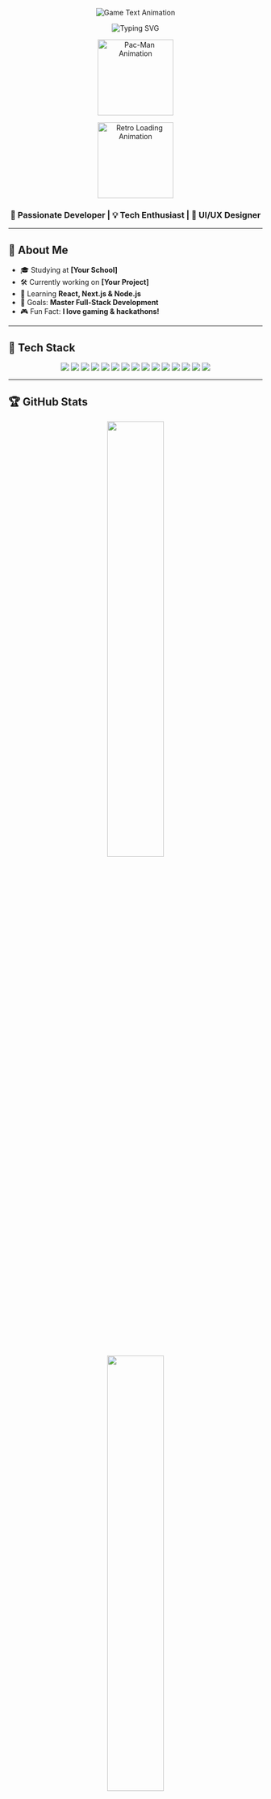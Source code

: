 <!-- GitHub Profile README -->

<p align="center">
  <img src="https://readme-typing-svg.herokuapp.com?lines=Press+Start+to+Play;Game+On!" alt="Game Text Animation" />
</p>
<p align="center">
  <img src="https://readme-typing-svg.herokuapp.com?lines=Hello%2C+I'm+Your+Name!;Welcome+to+my+GitHub+Profile" alt="Typing SVG" />
</p>

<p align="center">
  <img src="https://media.giphy.com/media/5xaOcLwEvFOizxHVyVy/giphy.gif" alt="Pac-Man Animation" width="150" />
</p>
<p align="center">
  <img src="https://media.giphy.com/media/26BRuo6sLetdllPAQ/giphy.gif" alt="Retro Loading Animation" width="150" />
</p>

<h3 align="center">🚀 Passionate Developer | 💡 Tech Enthusiast | 🎨 UI/UX Designer</h3>

---

## 🌟 About Me  
- 🎓 Studying at **[Your School]**  
- 🛠️ Currently working on **[Your Project]**  
- 🌱 Learning **React, Next.js & Node.js**  
- 🎯 Goals: **Master Full-Stack Development**  
- 🎮 Fun Fact: **I love gaming & hackathons!**  

---

## 🚀 Tech Stack  
<p align="center">
  <img src="https://img.shields.io/badge/HTML5-E34F26?style=for-the-badge&logo=html5&logoColor=white" />
  <img src="https://img.shields.io/badge/CSS3-1572B6?style=for-the-badge&logo=css3&logoColor=white" />
  <img src="https://img.shields.io/badge/JavaScript-F7DF1E?style=for-the-badge&logo=javascript&logoColor=black" />
  <img src="https://img.shields.io/badge/React-61DAFB?style=for-the-badge&logo=react&logoColor=black" />
  <img src="https://img.shields.io/badge/Next.js-000000?style=for-the-badge&logo=next.js&logoColor=white" />
  <img src="https://img.shields.io/badge/Node.js-339933?style=for-the-badge&logo=node.js&logoColor=white" />
  <img src="https://img.shields.io/badge/Express.js-000000?style=for-the-badge&logo=express&logoColor=white" />
  <img src="https://img.shields.io/badge/MongoDB-47A248?style=for-the-badge&logo=mongodb&logoColor=white" />
  <img src="https://img.shields.io/badge/MySQL-4479A1?style=for-the-badge&logo=mysql&logoColor=white" />
  <img src="https://img.shields.io/badge/MSSQL-CC2927?style=for-the-badge&logo=microsoft-sql-server&logoColor=white" />
  <img src="https://img.shields.io/badge/C%23-239120?style=for-the-badge&logo=c-sharp&logoColor=white" />
  <img src="https://img.shields.io/badge/Python-3776AB?style=for-the-badge&logo=python&logoColor=white" />
  <img src="https://img.shields.io/badge/C%2B%2B-00599C?style=for-the-badge&logo=cplusplus&logoColor=white" />
  <img src="https://img.shields.io/badge/Java-007396?style=for-the-badge&logo=java&logoColor=white" />
  <img src="https://img.shields.io/badge/Git-F05032?style=for-the-badge&logo=git&logoColor=white" />
  
</p>

---

## 🏆 GitHub Stats  
<p align="center">
  <img width="47%" src="https://github-readme-stats.vercel.app/api?username=hrx88&show_icons=true&theme=tokyonight" />
   
</p>

<p align="center">
  <img width="47%" src="https://github-readme-stats.vercel.app/api/top-langs/?username=hrx88&layout=compact&theme=radical" />
</p>

---

## 🎖️ Badges & Achievements  
<p align="center">
  <img src="https://komarev.com/ghpvc/?username=hrx88&color=blue" alt="Profile Views"/>
  <img src="https://img.shields.io/github/followers/hrx88?style=social" alt="Followers"/>
  <img src="https://img.shields.io/github/languages/count/hrx88/hrx88?color=green" alt="Languages"/>
</p>

---

## 🚀 What I'm Doing Now  
- 📝 Learning **React, Next.js & TypeScript**  
- 🔭 Building **[Your Project Name]**  
- 🤝 Open to collaboration on **interesting projects!**  

---

## 📫 Connect with Me  
<p align="center">
  <a href="https://linkedin.com/in/yourprofile">
    <img src="https://img.shields.io/badge/LinkedIn-blue?style=flat&logo=linkedin" alt="LinkedIn">
  </a>
  <a href="https://yourportfolio.com">
    <img src="https://img.shields.io/badge/Portfolio-000?style=flat&logo=vercel" alt="Portfolio">
  </a>
  <a href="mailto:your.email@example.com">
    <img src="https://img.shields.io/badge/Email-red?style=flat&logo=gmail" alt="Email">
  </a>
</p>
---
### 🐍 GitHub Contribution Snake  
<picture>
  <source media="(prefers-color-scheme: dark)" srcset="https://raw.githubusercontent.com/tobiasmeyhoefer/tobiasmeyhoefer/output/github-snake-dark.svg" />
  <source media="(prefers-color-scheme: light)" srcset="https://raw.githubusercontent.com/tobiasmeyhoefer/tobiasmeyhoefer/output/github-snake.svg" />
  <img alt="github-snake" src="https://raw.githubusercontent.com/tobiasmeyhoefer/tobiasmeyhoefer/output/github-snake.svg" />
</picture>


